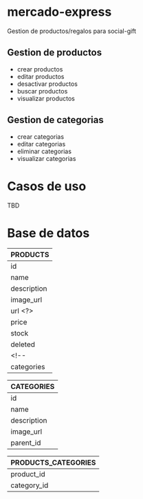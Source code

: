 # mercado-express
Gestion de productos/regalos para social-gift

## Gestion de productos 

- crear productos
- editar productos
- desactivar productos
- buscar productos
- visualizar productos

## Gestion de categorias

- crear categorias
- editar categorias
- eliminar categorias
- visualizar categorias

# Casos de uso

TBD

# Base de datos

| PRODUCTS |
| --- | 
| id |
| name |
| description |
| image_url |
| url <?> |
| price |
| stock |
| deleted |
<!-- | categories <Array> |
| categories <JSON> | -->

| CATEGORIES |
| --- |
| id |
| name |
| description |
| image_url |
| parent_id |

| PRODUCTS_CATEGORIES |
| --- |
| product_id |
| category_id |
